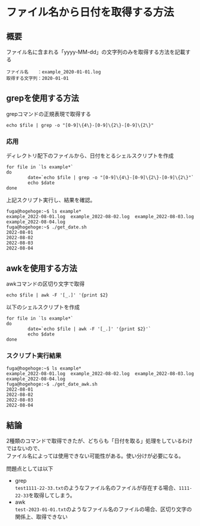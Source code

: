 # ファイル名から日付を取得する方法

## 概要
ファイル名に含まれる「yyyy-MM-dd」の文字列のみを取得する方法を記載する
```
ファイル名　　：example_2020-01-01.log
取得する文字列：2020-01-01
```

## grepを使用する方法

grepコマンドの正規表現で取得する
```
echo $file | grep -o "[0-9]\{4\}-[0-9]\{2\}-[0-9]\{2\}"
```

### 応用

ディレクトリ配下のファイルから、日付をとるシェルスクリプトを作成
```
for file in `ls example*`
do
        date=`echo $file | grep -o "[0-9]\{4\}-[0-9]\{2\}-[0-9]\{2\}"`
        echo $date
done
```

上記スクリプト実行し、結果を確認。
```
fuga@hogehoge:~$ ls example*
example_2022-08-01.log  example_2022-08-02.log  example_2022-08-03.log  example_2022-08-04.log
fuga@hogehoge:~$ ./get_date.sh
2022-08-01
2022-08-02
2022-08-03
2022-08-04
```

## awkを使用する方法

awkコマンドの区切り文字で取得
```
echo $file | awk -F '[_.]' '{print $2}
```

以下のシェルスクリプトを作成
```
for file in `ls example*`
do
        date=`echo $file | awk -F '[_.]' '{print $2}'`
        echo $date
done
```

### スクリプト実行結果
```
fuga@hogehoge:~$ ls example*
example_2022-08-01.log  example_2022-08-02.log  example_2022-08-03.log  example_2022-08-04.log
fuga@hogehoge:~$ ./get_date_awk.sh
2022-08-01
2022-08-02
2022-08-03
2022-08-04
```

## 結論

2種類のコマンドで取得できたが、どちらも「日付を取る」処理をしているわけではないので、  
ファイル名によっては使用できない可能性がある。使い分けが必要になる。

問題点としては以下
* grep  
`test1111-22-33.txt`のようなファイル名のファイルが存在する場合、`1111-22-33`を取得してしまう。
* awk  
`test-2023-01-01.txt`のようなファイル名のファイルの場合、区切り文字の関係上、取得できない